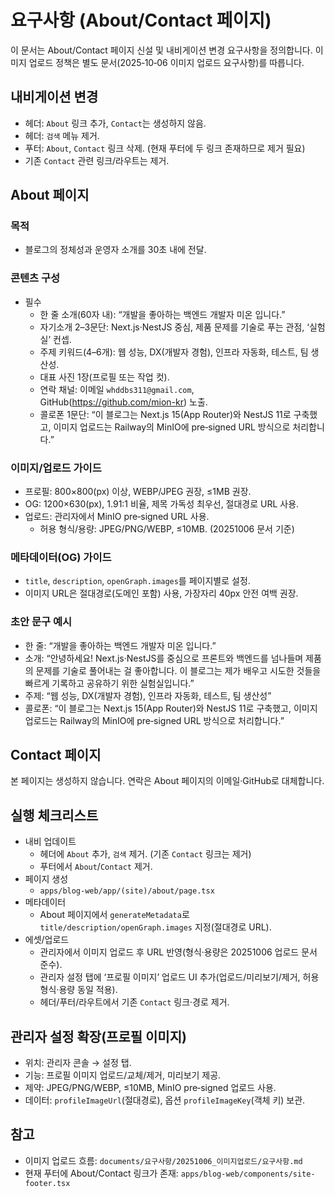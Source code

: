# 요구사항 (About/Contact 페이지)

이 문서는 About/Contact 페이지 신설 및 내비게이션 변경 요구사항을 정의합니다. 이미지 업로드 정책은 별도 문서(2025‑10‑06 이미지 업로드 요구사항)를 따릅니다.

## 내비게이션 변경

- 헤더: `About` 링크 추가, `Contact`는 생성하지 않음.
- 헤더: `검색` 메뉴 제거.
- 푸터: `About`, `Contact` 링크 삭제. (현재 푸터에 두 링크 존재하므로 제거 필요)
- 기존 `Contact` 관련 링크/라우트는 제거.

## About 페이지

### 목적

- 블로그의 정체성과 운영자 소개를 30초 내에 전달.

### 콘텐츠 구성

- 필수
  - 한 줄 소개(60자 내): “개발을 좋아하는 백엔드 개발자 미온 입니다.”
  - 자기소개 2–3문단: Next.js·NestJS 중심, 제품 문제를 기술로 푸는 관점, ‘실험실’ 컨셉.
  - 주제 키워드(4–6개): 웹 성능, DX(개발자 경험), 인프라 자동화, 테스트, 팀 생산성.
  - 대표 사진 1장(프로필 또는 작업 컷).
  - 연락 채널: 이메일 `whddbs311@gmail.com`, GitHub(https://github.com/mion-kr) 노출.
  - 콜로폰 1문단: “이 블로그는 Next.js 15(App Router)와 NestJS 11로 구축했고, 이미지 업로드는 Railway의 MinIO에 pre‑signed URL 방식으로 처리합니다.”

### 이미지/업로드 가이드

- 프로필: 800×800(px) 이상, WEBP/JPEG 권장, ≤1MB 권장.
- OG: 1200×630(px), 1.91:1 비율, 제목 가독성 최우선, 절대경로 URL 사용.
- 업로드: 관리자에서 MinIO pre‑signed URL 사용.
  - 허용 형식/용량: JPEG/PNG/WEBP, ≤10MB. (20251006 문서 기준)

### 메타데이터(OG) 가이드

- `title`, `description`, `openGraph.images`를 페이지별로 설정.
- 이미지 URL은 절대경로(도메인 포함) 사용, 가장자리 40px 안전 여백 권장.

### 초안 문구 예시

- 한 줄: “개발을 좋아하는 백엔드 개발자 미온 입니다.”
- 소개: “안녕하세요! Next.js·NestJS를 중심으로 프론트와 백엔드를 넘나들며 제품의 문제를 기술로 풀어내는 걸 좋아합니다. 이 블로그는 제가 배우고 시도한 것들을 빠르게 기록하고 공유하기 위한 실험실입니다.”
- 주제: “웹 성능, DX(개발자 경험), 인프라 자동화, 테스트, 팀 생산성”
- 콜로폰: “이 블로그는 Next.js 15(App Router)와 NestJS 11로 구축했고, 이미지 업로드는 Railway의 MinIO에 pre‑signed URL 방식으로 처리합니다.”

## Contact 페이지

본 페이지는 생성하지 않습니다. 연락은 About 페이지의 이메일·GitHub로 대체합니다.

## 실행 체크리스트

- 내비 업데이트
  - 헤더에 `About` 추가, `검색` 제거. (기존 `Contact` 링크는 제거)
  - 푸터에서 `About`/`Contact` 제거.
- 페이지 생성
  - `apps/blog-web/app/(site)/about/page.tsx`
- 메타데이터
  - About 페이지에서 `generateMetadata`로 `title/description/openGraph.images` 지정(절대경로 URL).
- 에셋/업로드
  - 관리자에서 이미지 업로드 후 URL 반영(형식·용량은 20251006 업로드 문서 준수).
  - 관리자 설정 탭에 ‘프로필 이미지’ 업로드 UI 추가(업로드/미리보기/제거, 허용 형식·용량 동일 적용).
  - 헤더/푸터/라우트에서 기존 `Contact` 링크·경로 제거.

## 관리자 설정 확장(프로필 이미지)

- 위치: 관리자 콘솔 → 설정 탭.
- 기능: 프로필 이미지 업로드/교체/제거, 미리보기 제공.
- 제약: JPEG/PNG/WEBP, ≤10MB, MinIO pre‑signed 업로드 사용.
- 데이터: `profileImageUrl`(절대경로), 옵션 `profileImageKey`(객체 키) 보관.

## 참고

- 이미지 업로드 흐름: `documents/요구사항/20251006_이미지업로드/요구사항.md`
- 현재 푸터에 About/Contact 링크가 존재: `apps/blog-web/components/site-footer.tsx`
